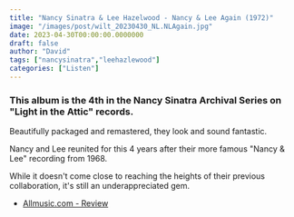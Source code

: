 ```yaml
---
title: "Nancy Sinatra & Lee Hazelwood - Nancy & Lee Again (1972)"
image: "/images/post/wilt_20230430_NL.NLAgain.jpg"
date: 2023-04-30T00:00:00.0000000
draft: false
author: "David"
tags: ["nancysinatra","leehazlewood"]
categories: ["Listen"]
---
```

### This album is the 4th in the Nancy Sinatra Archival Series on "Light in the Attic" records.

 Beautifully packaged and remastered, they look and sound fantastic.

 Nancy and Lee reunited for this 4 years after their more famous "Nancy & Lee" recording from 1968.

 While it doesn't come close to reaching the heights of their previous collaboration, it's still an underappreciated gem.

-  [Allmusic.com - Review](https://www.allmusic.com/album/nancy-lee-again-mw0001146724)